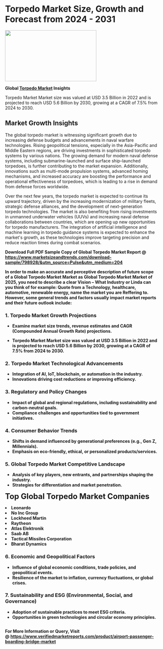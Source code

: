 <H1>Torpedo Market Size, Growth and Forecast from 2024 - 2031</H1><img class="aligncenter size-medium wp-image-584254" src="https://thirdeyenews.in/wp-content/uploads/2024/09/Global-Market-Research-300x168.jpeg" alt="" width="300" height="168" /><p><strong>Global&nbsp;<a href="https://www.marketsizeandtrends.com/download-sample/798928/&amp;utm_source=Pulse&amp;utm_medium=204">Torpedo Market</a> Insights</strong></p><p>Torpedo Market Market size was valued at USD 3.5 Billion in 2022 and is projected to reach USD 5.6 Billion by 2030, growing at a CAGR of 7.5% from 2024 to 2030.</p><p><h2>Market Growth Insights</h2> <p>The global torpedo market is witnessing significant growth due to increasing defense budgets and advancements in naval warfare technologies. Rising geopolitical tensions, especially in the Asia-Pacific and Middle Eastern regions, are driving investments in sophisticated torpedo systems by various nations. The growing demand for modern naval defense systems, including submarine-launched and surface ship-launched torpedoes, is further contributing to the market expansion. Additionally, innovations such as multi-mode propulsion systems, advanced homing mechanisms, and increased accuracy are boosting the performance and operational effectiveness of torpedoes, which is leading to a rise in demand from defense forces worldwide.</p> <p><strong></strong></p> <p>Over the next few years, the torpedo market is expected to continue its upward trajectory, driven by the increasing modernization of military fleets, strategic defense alliances, and the development of next-generation torpedo technologies. The market is also benefiting from rising investments in unmanned underwater vehicles (UUVs) and increasing naval defense collaborations between countries, which are opening up new opportunities for torpedo manufacturers. The integration of artificial intelligence and machine learning in torpedo guidance systems is expected to enhance the market's growth, as these technologies improve targeting precision and reduce reaction times during combat scenarios.</p> <p><strong></p><p><span class=""><strong>Download Full PDF Sample Copy of Global Torpedo Market Report</strong> @ <a href="https://www.marketsizeandtrends.com/download-sample/798928/&amp;utm_source=Pulse&amp;utm_medium=204" target="_blank">https://www.marketsizeandtrends.com/download-sample/798928/&amp;utm_source=Pulse&amp;utm_medium=204</a></span></p><p>In order to make an accurate and perceptive description of future scope of a Global&nbsp;Torpedo Market Market as Global&nbsp;Torpedo Market Market of 2025, you need to describe a clear Vision &ndash; What Industry or Linda can you think of for example: Quote from a Technology, healthcare, automotive, renewable energy, name the market you are Reffering to. However, some general trends and factors usually impact market reports and their future outlook include:</p><h3>1.&nbsp;<strong>Torpedo Market Growth Projections</strong></h3><ul><li>Examine market size trends, revenue estimates and CAGR (Compounded Annual Growth Rate) projections.</li><li><p>Torpedo Market Market size was valued at USD 3.5 Billion in 2022 and is projected to reach USD 5.6 Billion by 2030, growing at a CAGR of 7.5% from 2024 to 2030.</p></li></ul><h3>2.&nbsp;<strong>Torpedo Market Technological Advancements</strong></h3><ul><li>Integration of AI, IoT, blockchain, or automation in the industry.</li><li>Innovations driving cost reductions or improving efficiency.</li></ul><h3>3.&nbsp;<strong>Regulatory and Policy Changes</strong></h3><ul><li>Impact of global and regional regulations, including sustainability and carbon-neutral goals.</li><li>Compliance challenges and opportunities tied to government initiatives.</li></ul><h3>4.&nbsp;<strong>Consumer Behavior Trends</strong></h3><ul><li>Shifts in demand influenced by generational preferences (e.g., Gen Z, Millennials).</li><li>Emphasis on eco-friendly, ethical, or personalized products/services.</li></ul><h3>5.&nbsp;<strong>Global Torpedo Market Competitive Landscape</strong></h3><ul><li>Analysis of key players, new entrants, and partnerships shaping the industry.</li><li>Strategies for differentiation and market penetration.</li></ul><p data-pm-slice="1 1 []"><span style="color: inherit; font-family: inherit; font-size: 25px;">Top Global Torpedo Market Companies</span></p><div class="" data-test-id=""><p><li>Leonardo</li><li> No Inc Group</li><li> Lockheed Martin</li><li> Raytheon</li><li> Atlas Elektronik</li><li> Saab AB</li><li> Tactical Missiles Corporation</li><li> Bharat Dynamics</li></p></div><h3>6.&nbsp;<strong>Economic and Geopolitical Factors</strong></h3><ul><li>Influence of global economic conditions, trade policies, and geopolitical events.</li><li>Resilience of the market to inflation, currency fluctuations, or global crises.</li></ul><h3>7.&nbsp;<strong>Sustainability and ESG (Environmental, Social, and Governance)</strong></h3><ul><li>Adoption of sustainable practices to meet ESG criteria.</li><li>Opportunities in green technologies and circular economy principles.</li></ul><h2><strong style="font-size: 14px;">For More Information or Query, Visit @&nbsp;</strong><a style="background-color: #ffffff; font-size: 14px;" href="https://www.marketsizeandtrends.com/report/torpedo-market/" target="_blank">https://www.verifiedmarketreports.com/product/airport-passenger-boarding-bridge-market</a></h2>
